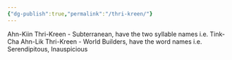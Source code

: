 ```yaml
---
{"dg-publish":true,"permalink":"/thri-kreen/"}
---
```


Ahn-Kiin Thri-Kreen - Subterranean, have the two syllable names i.e. Tink-Cha
Ahn-Lik Thri-Kreen - World Builders, have the word names i.e. Serendipitous, Inauspicious